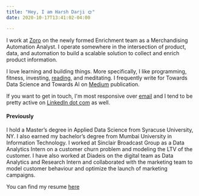 ```yaml
---
title: "Hey, I am Harsh Darji 🌞"
date: 2020-10-17T13:41:02-04:00

---
```

I work at [Zoro](https://www.glassdoor.com/Overview/Working-at-Zoro-EI_IE715657.11,15.htm) on the newly formed Enrichment team as a Merchandising Automation Analyst. 
I operate somewhere in the intersection of product, data, and automation to build a scalable solution
to collect and enrich product information. 

I love learning and building things. More specifically, I like programming, fitness, investing, [reading](https://www.goodreads.com/review/list/86084125?shelf=read), and meditating. 
I frequently write for Towards Data Science and Towards AI on [Medium](https://medium.com/@harshdarji_15896) publication.

If you want to get in touch, I'm most responsive over [email](mailto:hrdarji04@gmail.com) and I tend to be pretty active on [LinkedIn dot com](https://www.linkedin.com/in/harshdarji23/) as well.


#### Previously

I hold a Master’s degree in Applied Data Science from Syracuse University, NY. I also earned my bachelor’s degree from Mumbai University in Information Technology.
I worked at Sinclair Broadcast Group as a Data Analytics Intern on a customer churn problem and modeling the LTV of the customer. 
I have also worked at Diadeis on the digital team as Data Analytics and Research Intern and collaborated with the marketing team to 
model customer behaviour and optimize the launch of marketing campaigns.

You can find my resume [here](https://drive.google.com/file/d/1wVjHx3Sdtig53aZ-1MdvwyWWZSTEP6n8/view?usp=sharing)


